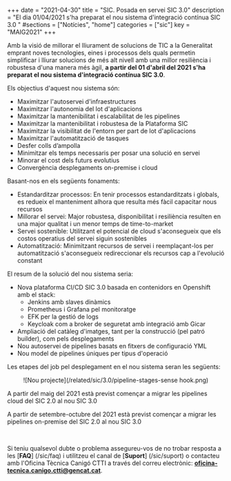 +++
date        = "2021-04-30"
title       = "SIC. Posada en servei SIC 3.0"
description = "El dia 01/04/2021 s'ha preparat el nou sistema d'integració contínua SIC 3.0 "
#sections    = ["Notícies", "home"]
categories  = ["sic"]
key         = "MAIG2021"
+++

Amb la visió de millorar el lliurament de solucions de TIC a la Generalitat emprant noves tecnologies, eines i processos dels quals permetin simplificar i lliurar solucions de més alt nivell amb una millor resiliència i robustesa d'una manera més àgil, **a partir del 01 d'abril del 2021 s'ha preparat el nou sistema d'integració contínua SIC 3.0**.

Els objectius d'aquest nou sistema són:

- Maximitzar l'autoservei d'infraestructures
- Maximitzar l'autonomia del lot d'aplicacions
- Maximitzar la mantenibilitat i escalabilitat de les pipelines
- Maximitzar la mantenibilitat i robustesa de la Plataforma SIC
- Maximitzar la visibilitat de l'entorn per part de lot d'aplicacions
- Maximitzar l'automatització de tasques
- Desfer colls d’ampolla
- Minimitzar els temps necessaris per posar una solució en servei
- Minorar el cost dels futurs evolutius
- Convergència desplegaments on-premise i cloud

Basant-nos en els següents fonaments:

- Estandarditzar processos: En tenir processos estandarditzats i globals, es redueix el manteniment alhora que resulta més fàcil capacitar nous recursos
- Millorar el servei: Major robustesa, disponibilitat i resiliència resulten en una major qualitat i un menor temps de time-to-market
- Servei sostenible: Utilitzant el potencial de cloud s'aconsegueix que els costos operatius del servei siguin sostenibles
- Automatització: Minimitzant recursos de servei i reemplaçant-los per automatització s'aconsegueix redireccionar els recursos cap a l'evolució constant

El resum de la solució del nou sistema seria:

- Nova plataforma CI/CD SIC 3.0 basada en contenidors en Openshift amb el stack:
  - Jenkins amb slaves dinàmics
  - Prometheus i Grafana pel monitoratge
  - EFK per la gestió de logs
  - Keycloak com a broker de seguretat amb integració amb Gicar
- Ampliació del catàleg d'imatges, tant per la construcció (pel patró builder), com pels desplegaments
- Nou autoservei de pipelines basats en fitxers de configuració YML
- Nou model de pipelines úniques per tipus d'operació 

Les etapes del job pel desplegament en el nou sistema seran les següents:

<CENTER>![Nou projecte](/related/sic/3.0/pipeline-stages-sense hook.png)</center>

A partir del maig del 2021 està previst començar a migrar les pipelines cloud del SIC 2.0 al nou SIC 3.0

A partir de setembre-octubre del 2021 està previst començar a migrar les pipelines on-premise del SIC 2.0 al nou SIC 3.0

<br/>

Si teniu qualsevol dubte o problema assegureu-vos de no trobar resposta a les [**FAQ**] (/sic/faq) i utilitzeu el canal de [**Suport**] (/sic/suport)
o contacteu amb l'Oficina Tècnica Canigó CTTI a través del correu electrònic: **oficina-tecnica.canigo.ctti@gencat.cat**.

